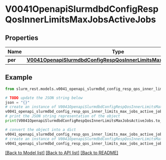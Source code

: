 # V0041OpenapiSlurmdbdConfigRespQosInnerLimitsMaxJobsActiveJobs


## Properties

Name | Type | Description | Notes
------------ | ------------- | ------------- | -------------
**per** | [**V0041OpenapiSlurmdbdConfigRespQosInnerLimitsMaxJobsActiveJobsPer**](V0041OpenapiSlurmdbdConfigRespQosInnerLimitsMaxJobsActiveJobsPer.md) |  | [optional] 

## Example

```python
from slurm_rest.models.v0041_openapi_slurmdbd_config_resp_qos_inner_limits_max_jobs_active_jobs import V0041OpenapiSlurmdbdConfigRespQosInnerLimitsMaxJobsActiveJobs

# TODO update the JSON string below
json = "{}"
# create an instance of V0041OpenapiSlurmdbdConfigRespQosInnerLimitsMaxJobsActiveJobs from a JSON string
v0041_openapi_slurmdbd_config_resp_qos_inner_limits_max_jobs_active_jobs_instance = V0041OpenapiSlurmdbdConfigRespQosInnerLimitsMaxJobsActiveJobs.from_json(json)
# print the JSON string representation of the object
print(V0041OpenapiSlurmdbdConfigRespQosInnerLimitsMaxJobsActiveJobs.to_json())

# convert the object into a dict
v0041_openapi_slurmdbd_config_resp_qos_inner_limits_max_jobs_active_jobs_dict = v0041_openapi_slurmdbd_config_resp_qos_inner_limits_max_jobs_active_jobs_instance.to_dict()
# create an instance of V0041OpenapiSlurmdbdConfigRespQosInnerLimitsMaxJobsActiveJobs from a dict
v0041_openapi_slurmdbd_config_resp_qos_inner_limits_max_jobs_active_jobs_from_dict = V0041OpenapiSlurmdbdConfigRespQosInnerLimitsMaxJobsActiveJobs.from_dict(v0041_openapi_slurmdbd_config_resp_qos_inner_limits_max_jobs_active_jobs_dict)
```
[[Back to Model list]](../README.md#documentation-for-models) [[Back to API list]](../README.md#documentation-for-api-endpoints) [[Back to README]](../README.md)


